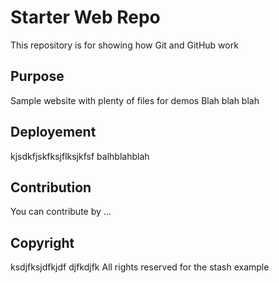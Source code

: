 # Starter Web Repo

This repository is for showing how Git and GitHub work

## Purpose

Sample website with plenty of files for demos
Blah blah blah

## Deployement

kjsdkfjskfksjflksjkfsf
balhblahblah

## Contribution

You can contribute by ...

## Copyright
ksdjfksjdfkjdf
djfkdjfk
All rights reserved for the stash example

